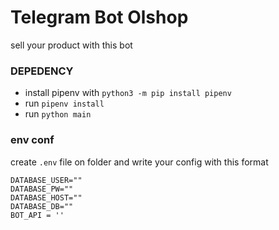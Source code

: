 # Telegram Bot Olshop
sell your product with this bot

### DEPEDENCY
- install pipenv with `python3 -m pip install pipenv` 
- run `pipenv install`
- run `python main` 

### env conf

create `.env` file on folder and write your config with this format 
```.env
DATABASE_USER=""
DATABASE_PW=""
DATABASE_HOST=""
DATABASE_DB=""
BOT_API = ''
```
